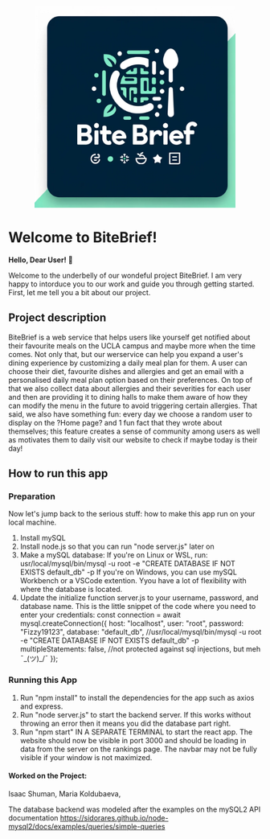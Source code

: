 <div align="center">
    <img src="https://github.com/Isaac-Shuman/bite_brief2/blob/main/bite_brief_logo.webp" width="400" height="auto">
</div>

# Welcome to BiteBrief!

**Hello, Dear User!** 🎉

Welcome to the underbelly of our wondeful project BiteBrief. I am very happy to intorduce you to our work and guide you through getting started.
First, let me tell you a bit about our project.

## Project description

BiteBrief is a web service that helps users like yourself get notified about their favourite meals on the UCLA campus and maybe more when the time comes. Not only that, but our werservice can help you expand a user's dining experience by customizing a daily meal plan for them. A user can choose their diet, favourite dishes and allergies and get an email with a personalised daily meal plan option based on their preferences. On top of that we also collect data about allergies and their severities for each user and then are providing it to dining halls to make them aware of how they can modify the menu in the future to avoid triggering certain allergies. That said, we also have something fun: every day we choose a random user to display on the ?Home page? and 1 fun fact that they wrote about themselves; this feature creates a sense of community among users as well as motivates them to daily visit our website to check if maybe today is their day!

## How to run this app

### Preparation

Now let's jump back to the serious stuff: how to make this app run on your local machine.
1. Install mySQL
2. Install node.js so that you can run "node server.js" later on
3. Make a mySQL database:
    If you're on Linux or WSL, run: usr/local/mysql/bin/mysql -u root -e "CREATE DATABASE IF 
    NOT EXISTS default_db" -p
    If you're on Windows, you can use mySQL Workbench or a VSCode extention.
    Yyou have a lot of flexibility with where the database is located.
4. Update the initialize function server.js to your username, password, and database name.
   This is the little snippet of the code where you need to enter your credentials:
   const connection = await mysql.createConnection({
    host: "localhost",
    user: "root",
    password: "Fizzy19123",
    database: "default_db", //usr/local/mysql/bin/mysql -u root -e "CREATE DATABASE IF NOT EXISTS default_db" -p
    multipleStatements: false, //not protected against sql injections, but meh ¯\_(ツ)_/¯
  });

### Running this App

1. Run "npm install" to install the dependencies for the app such as axios and express.
2. Run "node server.js" to start the backend server. If this works without throwing an error then it means you did the database part right.
3. Run "npm start" IN A SEPARATE TERMINAL to start the react app. The website should now be visible in port 3000 and should be loading in data from the server on the rankings page.
The navbar may not be fully visible if your window is not maximized.

#### Worked on the Project:
Isaac Shuman, Maria Koldubaeva, 

The database backend was modeled after the examples on the mySQL2 API documentation https://sidorares.github.io/node-mysql2/docs/examples/queries/simple-queries
